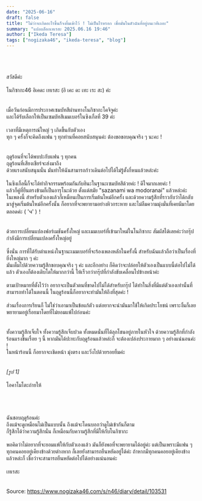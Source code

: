 ```yaml
---
date: "2025-06-16"
draft: false
title: "ไม่ว่าจะเกิดอะไรขึ้นก็จงยิ้มเข้าไว้ ! ไม่เป็นไรหรอก เชื่อมั่นในตัวฉันที่อยู่บนเวทีเถอะ"
summary: "แปลบล็อกเทเรสะ 2025.06.16 19:46"
author: ["Ikeda Teresa"]
tags: ["nogizaka46", "ikeda-teresa", "blog"]
---
```


\
\
\
สวัสดีค่ะ\
\
โนกิซากะ46 อิเคดะ เทเรสะ (อิ เคะ ดะ เทะ เระ สะ) ค่ะ\
\
\
เมื่อวันก่อนมีการประกาศเซมบัทสึผ่านทางโนกิซากะโคจิจูค่ะ\
และได้รับเลือกให้เป็นเซมบัทสึเมมเบอร์ในซิงเกิ้ลที่ 39 ค่ะ\
\
เวลาที่มีเหตุการณ์ใหญ่ ๆ เกิดขึ้นกับตัวเอง\
ทุก ๆ ครั้งก็จะคิดถึงแฟน ๆ ทุกท่านที่คอยสนับสนุนค่ะ ต้องขอขอบคุณจริง ๆ นะคะ !\
\
\
ฤดูร้อนที่จะได้พบปะกับแฟน ๆ ทุกคน\
ฤดูร้อนที่เสียงเชียร์จะส่งมาถึง\
ด้วยแรงสนับสนุนนั่น มันทำให้ฉันสามารถก้าวเดินต่อไปได้ไม่รู้ตั้งกี่หนแล้วหล่ะค่ะ\
\
ในซิงเกิ้ลนี้ก็จะได้ทำกิจกรรมพร้อมกันกับฮินะในฐานะเซมบัทสึด้วยค่ะ ! ดีใจมากเลยค่ะ !\
แล้วก็คู่ที่ยืนตรงข้ามก็เป็นอารุโนะด้วย ตั้งแต่สมัย "sazanami wa modoranai" แล้วหล่ะค่ะ\
ในเพลงนี้ สำหรับตัวเองแล้วก็เหมือนเป็นการเริ่มต้นใหม่อีกครั้ง และด้วยความรู้สึกที่ราวกับว่าได้กลับมาสู่จุดเริ่มต้นใหม่อีกครั้งนั้น ก็อยากที่จะพยายามอย่างหิวกระหาย และไม่ลืมความมุ่งมั่นที่เคยมีมาโดยตลอดค่ะ ( 'ч' )！\
\
\
ด้วยการเปลี่ยนแปลงฟอร์เมชันครั้งใหญ่ และเมมเบอร์ที่เข้ามาใหม่ในโนกิซากะ สัมผัสได้เลยค่ะว่ากรุ๊ปกำลังมีการเปลี่ยนแปลงครั้งใหญ่อยู่\
\
ซึ่งนั่น การที่ได้รับตำแหน่งในฐานะเมมเบอร์ที่จะร้องเพลงหลักในครั้งนี้ สำหรับฉันแล้วถือว่าเป็นเรื่องที่ยิ่งใหญ่มาก ๆ ค่ะ\
มันเต็มไปด้วยความรู้สึกขอบคุณจริง ๆ ค่ะ และอีกอย่าง ก็คิดว่าจะปล่อยให้ตัวเองเป็นแบบนี้ต่อไปไม่ได้แล้ว ตัวเองก็ต้องเติบโตให้มากกว่านี้ ให้เร็วกว่ากรุ๊ปที่กำลังขับเคลื่อนไปข้างหน้าค่ะ\
\
ตามเป้าหมายที่ตั้งไว้ว่า อยากจะเป็นตัวตนที่ขาดไปไม่ได้สำหรับกรุ๊ป ได้ทำในสิ่งที่มีแต่ตัวเองเท่านั้นที่สามารถทำได้ในตอนนี้ ในฤดูร้อนนี้ก็อยากจะทำมันให้ถึงที่สุดค่ะ !\
\
ส่วนเรื่องการเรียนก็ ไม่ใช่ว่าเอามาเป็นข้อแก้ตัว แต่อยากจะนำมันมาใช้ให้เกิดประโยชน์ เพราะงั้นก็เลย พยายามอยู่เรื่อยมาโดยที่ไม่ยอมแพ้ไปก่อนค่ะ\
\
\
ทั้งความรู้สึกเจ็บใจ ทั้งความรู้สึกเจ็บปวด ทั้งหมดนั่นที่ได้ลุกโชนอยู่ภายในหัวใจ ด้วยความรู้สึกที่กำลังร้อนแรงขึ้นเรื่อย ๆ นี้ หากมันได้ปะทะกับฤดูร้อนแล้วหล่ะก็ จะต้องเปล่งประกายมาก ๆ อย่างแน่นอนค่ะ !\
ในหน้าร้อนนี้ ก็อยากจะเชิดหน้า มุ่งตรง และวิ่งไปด้วยรอยยิ้มค่ะ\
\
\
_[รูป 1]_\
\
โอคาโมโตะถ่ายให้\
\
\
\
\
ฉันชอบฤดูร้อนค่ะ\
ถึงแม้จะดูเหมือนไม่เป็นแบบนั้น ถึงแม้จะโดนบอกว่าดูไม่เข้ากันก็ตาม\
ก็รู้สึกได้ว่าความรู้สึกนั่น ก็เหมือนกับความรู้สึกที่มีให้กับโนกิซากะ\
\
พอคิดว่าไม่อยากที่จะยอมแพ้ให้กับตัวเองแล้ว มันก็ยังพอที่จะพยายามได้อยู่ค่ะ แต่เป็นเพราะมีแฟน ๆ ทุกคนคอยอยู่เคียงข้างด้วยต่างหาก ก็เลยยังสามารถยืนหยัดอยู่ได้ค่ะ ถ้าหากมีทุกคนคอยอยู่เคียงข้างแล้วหล่ะก็ เชื่อว่าจะสามารถยืนหยัดต่อไปได้อย่างแน่นอนค่ะ\
\
เทเรสะ\
\
\
Source: <https://www.nogizaka46.com/s/n46/diary/detail/103531>
